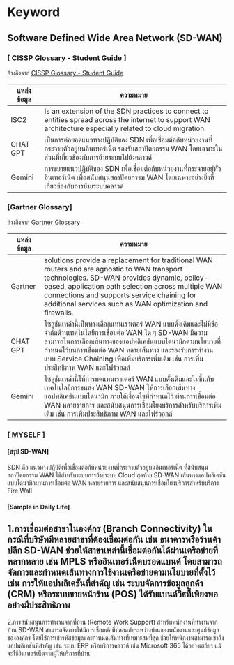 # Keyword

## Software Defined Wide Area Network (SD-WAN) 
### [ CISSP Glossary - Student Guide ]

อ้างอิงจาก [CISSP Glossary - Student Guide](https://www.isc2.org/certifications/cissp/cissp-student-glossary#s)

| แหล่งข้อมูล | ความหมาย |
| ----------- | -------- |
| ISC2        | Is an extension of the SDN practices to connect to entities spread across the internet to support WAN architecture especially related to cloud migration. |
| CHAT GPT    | เป็นการต่อยอดแนวทางปฏิบัติของ SDN เพื่อเชื่อมต่อกับหน่วยงานที่กระจายตัวอยู่บนอินเทอร์เน็ต รองรับสถาปัตยกรรม WAN โดยเฉพาะในส่วนที่เกี่ยวข้องกับการย้ายระบบไปยังคลาวด์ |
| Gemini      | การขยายแนวปฏิบัติของ SDN เพื่อเชื่อมต่อกับหน่วยงานที่กระจายอยู่ทั่วอินเทอร์เน็ต เพื่อสนับสนุนสถาปัตยกรรม WAN โดยเฉพาะอย่างยิ่งที่เกี่ยวข้องกับการย้ายระบบคลาวด์ |

### [Gartner Glossary]

อ้างอิงจาก [Gartner Glossary](https://www.gartner.com/en/information-technology/glossary/software-defined-wan-sd-wan)

| แหล่งข้อมูล | ความหมาย |
| ----------- | -------- |
| Gartner        | solutions provide a replacement for traditional WAN routers and are agnostic to WAN transport technologies. SD-WAN provides dynamic, policy-based, application path selection across multiple WAN connections and supports service chaining for additional services such as WAN optimization and firewalls. |
| CHAT GPT    | โซลูชันเหล่านี้เป็นทางเลือกแทนเราเตอร์ WAN แบบดั้งเดิมและไม่มีข้อจำกัดด้านเทคโนโลยีการเชื่อมต่อ WAN ใด ๆ SD-WAN มีความสามารถในการเลือกเส้นทางของแอปพลิเคชันแบบไดนามิกตามนโยบายที่กำหนดไว้บนการเชื่อมต่อ WAN หลายเส้นทาง และรองรับการทำงานแบบ Service Chaining เพื่อเพิ่มบริการเพิ่มเติม เช่น การเพิ่มประสิทธิภาพ WAN และไฟร์วอลล์ |
| Gemini      | โซลูชันเหล่านี้ให้การทดแทนเราเตอร์ WAN แบบดั้งเดิมและไม่ขึ้นกับเทคโนโลยีการขนส่ง WAN SD-WAN ให้การเลือกเส้นทางแอปพลิเคชันแบบไดนามิก ภายใต้เงื่อนไขที่กำหนดไว้ ผ่านการเชื่อมต่อ WAN หลายรายการ และสนับสนุนการเชื่อมโยงบริการสำหรับบริการเพิ่มเติม เช่น การเพิ่มประสิทธิภาพ WAN และไฟร์วอลล์ |

### [ MYSELF ]
#### [สรุป SD-WAN]
SDN คือ แนวทางปฏิบัติเพื่อเชื่อมต่อกับหน่วยงานที่กระจายตัวอยู่บนอินเทอร์เน็ต ที่สนับสนุนสถาปัตยกรรม WAN ใช้สำหรับระบบการย้ายระบบ Cloud สุดท้าย SD-WAN เส้นทางแอปพลิเคชันแบบไดนามิกผ่านการเชื่อมต่อ WAN หลายรายการ และสนับสนุนการเชื่อมโยงบริการสำหรับบริการ Fire Wall
#### [Sample in Daily Life]
1.การเชื่อมต่อสาขาในองค์กร (Branch Connectivity)
ในกรณีที่บริษัทมีหลายสาขาที่ต้องเชื่อมต่อกัน เช่น ธนาคารหรือร้านค้าปลีก SD-WAN ช่วยให้สาขาเหล่านี้เชื่อมต่อกันได้ผ่านเครือข่ายที่หลากหลาย เช่น MPLS หรืออินเทอร์เน็ตบรอดแบนด์ โดยสามารถจัดการและกำหนดเส้นทางการใช้งานเครือข่ายตามนโยบายที่ตั้งไว้ เช่น การให้แอปพลิเคชันที่สำคัญ เช่น ระบบจัดการข้อมูลลูกค้า (CRM) หรือระบบขายหน้าร้าน (POS) ได้รับแบนด์วิธที่เพียงพออย่างมีประสิทธิภาพ
---
2.การสนับสนุนการทำงานจากที่บ้าน (Remote Work Support)
สำหรับพนักงานที่ทำงานจากบ้าน SD-WAN สามารถจัดการให้มีการเชื่อมต่อที่ปลอดภัยระหว่างบ้านของพนักงานและศูนย์ข้อมูลขององค์กร โดยใช้การเข้ารหัสข้อมูลและกำหนดเส้นทางที่เหมาะสมที่สุด ช่วยให้พนักงานสามารถเข้าถึงแอปพลิเคชันที่สำคัญ เช่น ระบบ ERP หรือบริการคลาวด์ เช่น Microsoft 365 ได้อย่างเสถียร แม้จะใช้อินเทอร์เน็ตจากผู้ให้บริการที่บ้าน



